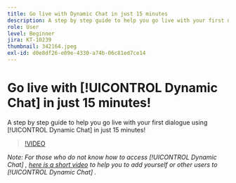```yaml
---
title: Go live with Dynamic Chat in just 15 minutes
description: A step by step guide to help you go live with your first dialogue using Dynamic Chat in just 15 minutes!
role: User
level: Beginner
jira: KT-10239
thumbnail: 342164.jpeg
exl-id: d0e8df26-e09e-4330-a74b-06c81ed7ce14
---
```

# Go live with [!UICONTROL Dynamic Chat]  in just 15 minutes!

A step by step guide to help you go live with your first dialogue using [!UICONTROL Dynamic Chat]  in just 15 minutes!

>[!VIDEO](https://video.tv.adobe.com/v/342164/?quality=12&learn=on)

*Note: For those who do not know how to access [!UICONTROL Dynamic Chat] , [here is a short video](https://experienceleague.adobe.com/docs/marketo-learn/tutorials/dynamic-chat/user-management.html?lang=en) to help you to add yourself or other users to [!UICONTROL Dynamic Chat] .*
